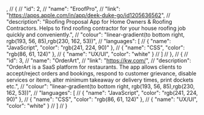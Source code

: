 ,
    // {
    //   "id": 2,
    //   "name": "EroofPro",
    //   "link": "https://apps.apple.com/in/app/deek-duke-go/id1205636562",
    //   "description": "Roofing Proposal App for Home Owners & Roofing Contractors. Helps to find roofing contractor for your house roofing job quickly and conveniently.",
    //   "colour": "linear-gradient(to bottom right, rgb(193, 56, 85),rgb(230, 162, 53))",
    //   "languages": [
    //     { "name": "JavaScript", "color": "rgb(241, 224, 90)" },
    //     { "name": "CSS", "color": "rgb(86, 61, 124)" },
    //     { "name": "UX/UI", "color": "white" }
    //   ]
    // },
    // {
    //   "id": 3,
    //   "name": "OrderArt",
    //   "link": "https://kw.com/",
    //   "description": "OrderArt is a SaaS platform for restaurants. The app allows clients to accept/reject orders and bookings, respond to customer grievance, disable services or items, alter minimum takeaway or delivery times, print dockets etc.",
    //   "colour": "linear-gradient(to bottom right, rgb(193, 56, 85),rgb(230, 162, 53))",
    //   "languages": [
    //     { "name": "JavaScript", "color": "rgb(241, 224, 90)" },
    //     { "name": "CSS", "color": "rgb(86, 61, 124)" },
    //     { "name": "UX/UI", "color": "white" }
    //   ]
    // }